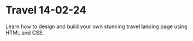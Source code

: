 # Travel 14-02-24
Learn how to design and build your own stunning travel landing page  using HTML and CSS.
